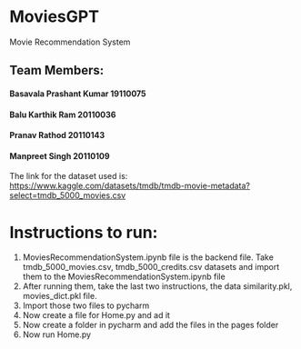 # MoviesGPT
Movie Recommendation System

## Team Members:
 #### Basavala Prashant Kumar 19110075
 #### Balu Karthik Ram 20110036
 #### Pranav Rathod 20110143
 #### Manpreet Singh 20110109
 

The link for the dataset used is: https://www.kaggle.com/datasets/tmdb/tmdb-movie-metadata?select=tmdb_5000_movies.csv

# Instructions to run:
1. MoviesRecommendationSystem.ipynb file is the backend file. Take tmdb_5000_movies.csv, tmdb_5000_credits.csv datasets and import them to the MoviesRecommendationSystem.ipynb file
2. After running them, take the last two instructions, the data similarity.pkl, movies_dict.pkl file.
3. Import those two files to pycharm
4. Now create a file for Home.py and ad it
5. Now create a folder in pycharm and add the files in the pages folder
6. Now run Home.py
